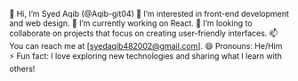 👋 Hi, I’m Syed Aqib (@Aqib-git04)
👀 I’m interested in front-end development and web design.
🌱 I’m currently working on React.
💞️ I’m looking to collaborate on projects that focus on creating user-friendly interfaces.
📫 You can reach me at [syedaqib482002@gmail.com].
😄 Pronouns: He/Him
⚡ Fun fact: I love exploring new technologies and sharing what I learn with others!

<!---
Aqib-git04/Aqib-git04 is a ✨ special ✨ repository because its `README.md` (this file) appears on your GitHub profile.
You can click the Preview link to take a look at your changes.
--->
